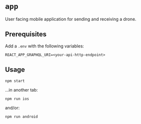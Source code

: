 # `app`

User facing mobile application for sending and receiving a drone.

## Prerequisites

Add a `.env` with the following variables:

```
REACT_APP_GRAPHQL_URI=<your-api-http-endpoint>
```

## Usage

```
npm start
```

...in another tab:

```
npm run ios
```

and/or:

```
npm run android
```
